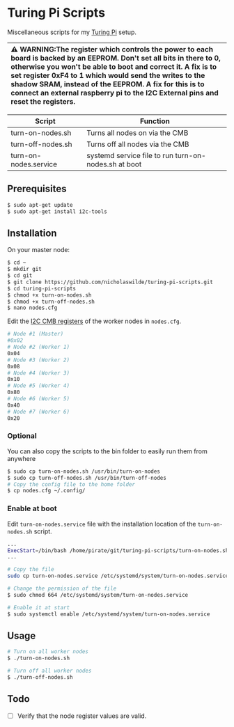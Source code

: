 # Turing Pi Scripts
Miscellaneous scripts for my [Turing Pi](https://turingpi.com/) setup.

| :warning: **WARNING**:The register which controls the power to each board is backed by an EEPROM. Don't set all bits in there to 0, otherwise you won't be able to boot and correct it. A fix is to set register 0xF4 to 1 which would send the writes to the shadow SRAM, instead of the EEPROM. A fix for this is to connect an external raspberry pi to the I2C External pins and reset the registers. |
| :-- |

| Script | Function |
| --- | --- |
| turn-on-nodes.sh | Turns all nodes on via the CMB |
| turn-off-nodes.sh | Turns off all nodes via the CMB |
| turn-on-nodes.service | systemd service file to run turn-on-nodes.sh at boot |

## Prerequisites
```bash
$ sudo apt-get update
$ sudo apt-get install i2c-tools
```

## Installation
On your master node:
```bash
$ cd ~
$ mkdir git
$ cd git
$ git clone https://github.com/nicholaswilde/turing-pi-scripts.git
$ cd turing-pi-scripts
$ chmod +x turn-on-nodes.sh
$ chmod +x turn-off-nodes.sh
$ nano nodes.cfg
```
Edit the [I2C CMB registers](https://docs.turingpi.com/turing_pi/children/i2c_cluster_bus/#power-management) of the worker nodes in `nodes.cfg`.
```bash
# Node #1 (Master)
#0x02
# Node #2 (Worker 1)
0x04
# Node #3 (Worker 2)
0x08
# Node #4 (Worker 3)
0x10
# Node #5 (Worker 4)
0x80
# Node #6 (Worker 5)
0x40
# Node #7 (Worker 6)
0x20
```
### Optional
You can also copy the scripts to the bin folder to easily run them from anywhere
```bash
$ sudo cp turn-on-nodes.sh /usr/bin/turn-on-nodes
$ sudo cp turn-off-nodes.sh /usr/bin/turn-off-nodes
# Copy the config file to the home folder
$ cp nodes.cfg ~/.config/
```

### Enable at boot
Edit `turn-on-nodes.service` file with the installation location of the `turn-on-nodes.sh` script.
```bash
...
ExecStart=/bin/bash /home/pirate/git/turing-pi-scripts/turn-on-nodes.sh
...
```
```bash
# Copy the file
sudo cp turn-on-nodes.service /etc/systemd/system/turn-on-nodes.service

# Change the permission of the file
$ sudo chmod 664 /etc/systemd/system/turn-on-nodes.service

# Enable it at start
$ sudo systemctl enable /etc/systemd/system/turn-on-nodes.service
```

## Usage
```bash
# Turn on all worker nodes
$ ./turn-on-nodes.sh

# Turn off all worker nodes
$ ./turn-off-nodes.sh
```

## Todo
- [ ] Verify that the node register values are valid.
